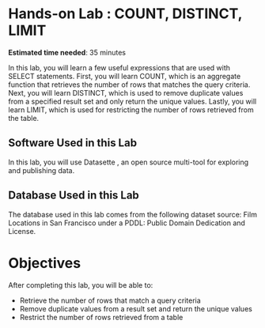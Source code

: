 # Hands-on Lab : COUNT, DISTINCT, LIMIT
**Estimated time needed**: 35 minutes

In this lab, you will learn a few useful expressions that are used with SELECT statements. First, you will learn COUNT, which is an aggregate function that retrieves the number of rows that matches the query criteria. Next, you will learn DISTINCT, which is used to remove duplicate values from a specified result set and only return the unique values. Lastly, you will learn LIMIT, which is used for restricting the number of rows retrieved from the table.

## Software Used in this Lab
In this lab, you will use Datasette , an open source multi-tool for exploring and publishing data.

## Database Used in this Lab
The database used in this lab comes from the following dataset source: Film Locations in San Francisco under a PDDL: Public Domain Dedication and License.

# Objectives
After completing this lab, you will be able to:
- Retrieve the number of rows that match a query criteria
- Remove duplicate values from a result set and return the unique values
- Restrict the number of rows retrieved from a table

